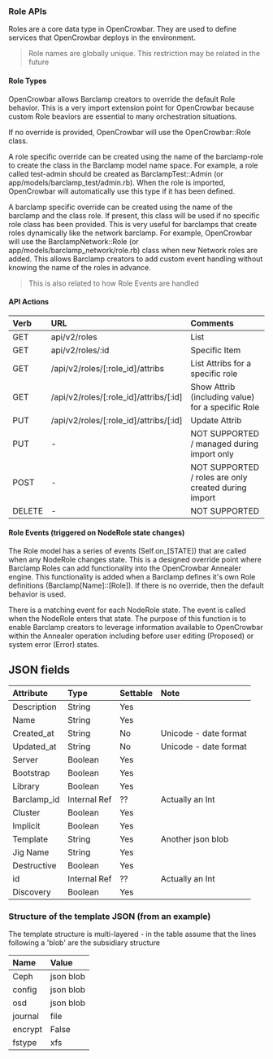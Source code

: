 ### Role APIs

Roles are a core data type in OpenCrowbar.  They are used to define
services that OpenCrowbar deploys in the environment.

> Role names are globally unique. This restriction may be related in the future

#### Role Types

OpenCrowbar allows Barclamp creators to override the default Role
behavior.  This is a very import extension point for OpenCrowbar
because custom Role beaviors are essential to many orchestration
situations.

If no override is provided, OpenCrowbar will use the OpenCrowbar::Role class.

A role specific override can be created using the name of the
barclamp-role to create the class in the Barclamp model name space.
For example, a role called test-admin should be created as
BarclampTest::Admin (or app/models/barclamp_test/admin.rb).  When the
role is imported, OpenCrowbar will automatically use this type if it
has been defined.

A barclamp specific override can be created using the name of the
barclamp and the class role.  If present, this class will be used if
no specific role class has been provided.  This is very useful for
barclamps that create roles dynamically like the network barclamp.
For example, OpenCrowbar will use the BarclampNetwork::Role (or
app/models/barclamp_network/role.rb) class when new Network roles are
added.  This allows Barclamp creators to add custom event handling
without knowing the name of the roles in advance.

> This is also related to how Role Events are handled


#### API Actions

| Verb | URL | Comments |
|:-------|:-------------------|:----------------------|
| GET  | api/v2/roles | List |
| GET  | api/v2/roles/:id | Specific Item |
| GET  | /api/v2/roles/[:role_id]/attribs  |  List Attribs for a specific role|
| GET  | /api/v2/roles/[:role_id]/attribs/[:id]  |  Show Attrib (including value) for a specific Role|
| PUT  | /api/v2/roles/[:role_id]/attribs/[:id]  |  Update Attrib |
| PUT | - | NOT SUPPORTED / managed during import only |
| POST  | - | NOT SUPPORTED / roles are only created during import |
| DELETE  | - | NOT SUPPORTED |

#### Role Events (triggered on NodeRole state changes)

The Role model has a series of events (Self.on_[STATE]) that are
called when any NodeRole changes state.  This is a designed override
point where Barclamp Roles can add functionality into the OpenCrowbar
Annealer engine.  This functionality is added when a Barclamp defines
it's own Role definitions (Barclamp[Name]::[Role]).  If there is no
override, then the default behavior is used.

There is a matching event for each NodeRole state.  The event is
called when the NodeRole enters that state.  The purpose of this
function is to enable Barclamp creators to leverage information
available to OpenCrowbar within the Annealer operation including
before user editing (Proposed) or system error (Error) states.


## JSON fields

| Attribute | Type |Settable | Note
|:--------|:---------|:------|:-----------------------------|
|Description|String|Yes||
|Name|String|Yes||
|Created_at|String|No|Unicode - date format|
|Updated_at|String|No|Unicode - date format|
|Server|Boolean|Yes||
|Bootstrap|Boolean|Yes||
|Library|Boolean|Yes||
|Barclamp_id|Internal Ref|??|Actually an Int|
|Cluster|Boolean|Yes||
|Implicit|Boolean|Yes||
|Template|String|Yes|Another json blob|
|Jig Name|String|Yes||
|Destructive|Boolean|Yes||
|id|Internal Ref|??|Actually an Int|
|Discovery|Boolean|Yes||

### Structure of the template JSON (from an example)

The template structure is multi-layered - in the table assume that the
lines following a 'blob' are the subsidiary structure


|Name|Value
|:--------|:--------|
|Ceph|json blob|
|config|json blob|
|osd|json blob|
|journal|file|
|encrypt|False|
|fstype|xfs|





